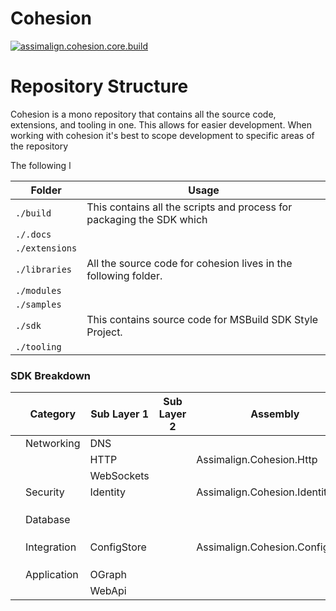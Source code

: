 # Cohesion



[![assimalign.cohesion.core.build](https://github.com/assimalign/cohesion/actions/workflows/assimalign.cohesion.core.build.yml/badge.svg?branch=development)](https://github.com/assimalign/cohesion/actions/workflows/assimalign.cohesion.core.build.yml)

# Repository Structure

Cohesion is a mono repository that contains all the source code, extensions, and tooling in one. This allows for easier development. When working with cohesion it's best to scope development to specific areas of the repository 

The following l

| Folder         | Usage                                                                 |
| -------------- | --------------------------------------------------------------------- |
| `./build`      | This contains all the scripts and process for packaging the SDK which |
| `./.docs`      |                                                                       |
| `./extensions` |                                                                       |
| `./libraries`  | All the source code for cohesion lives in the following folder.       |
| `./modules`    |                                                                       |
| `./samples`    |                                                                       |
| `./sdk`        | This contains source code for MSBuild SDK Style Project.              |
| `./tooling`    |                                                                       |



### SDK Breakdown


|     | Category    | Sub Layer 1 | Sub Layer 2 | Assembly                        | Plaine |     |     |
| --- | ----------- | ----------- | ----------- | ------------------------------- | ------ | --- | --- |
|     | Networking  | DNS         |             |                                 |        |     |     |
|     |             | HTTP        |             | Assimalign.Cohesion.Http        |        |     |     |
|     |             | WebSockets  |             |                                 |        |     |     |
|     | Security    | Identity    |             | Assimalign.Cohesion.Identity    |        |     |     |
|     |             |             |             |                                 |        |     |     |
|     |             |             |             |                                 |        |     |     |
|     |             |             |             |                                 |        |     |     |
|     | Database    |             |             |                                 |        |     |     |
|     |             |             |             |                                 |        |     |     |
|     |             |             |             |                                 |        |     |     |
|     |             |             |             |                                 |        |     |     |
|     | Integration | ConfigStore |             | Assimalign.Cohesion.ConfigStore |        |     |     |
|     |             |             |             |                                 |        |     |     |
|     |             |             |             |                                 |        |     |     |
|     |             |             |             |                                 |        |     |     |
|     | Application | OGraph      |             |                                 |        |     |     |
|     |             | WebApi      |             |                                 |        |     |     |
